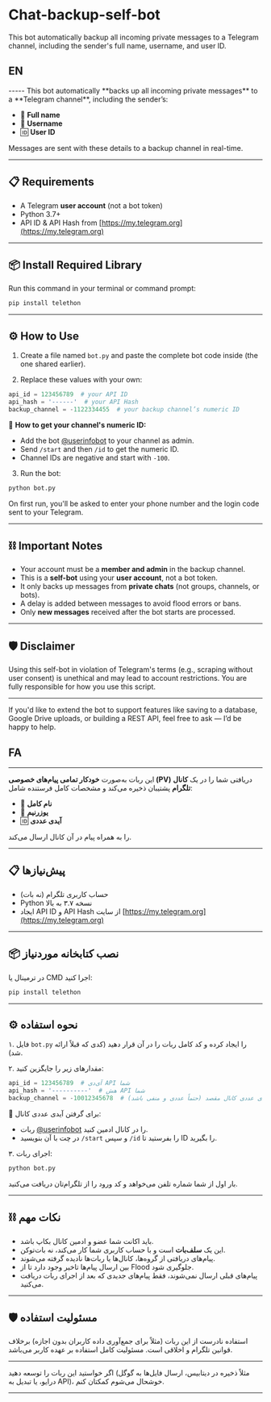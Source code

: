 # Chat-backup-self-bot

This bot automatically backup all incoming private messages to a Telegram channel, including the sender's full name, username, and user ID.

<h2> EN </h2>
-----
This bot automatically **backs up all incoming private messages** to a **Telegram channel**, including the sender’s:

* 👤 **Full name**
* 🪪 **Username**
* 🆔 **User ID**

Messages are sent with these details to a backup channel in real-time.

---

## 📋 Requirements

* A Telegram **user account** (not a bot token)
* Python 3.7+
* API ID & API Hash from [https://my.telegram.org](https://my.telegram.org)

---

## 📦 Install Required Library

Run this command in your terminal or command prompt:

```bash
pip install telethon
```

---

## ⚙️ How to Use

1. Create a file named `bot.py` and paste the complete bot code inside (the one shared earlier).

2. Replace these values with your own:

```python
api_id = 123456789  # your API ID
api_hash = '------'  # your API Hash
backup_channel = -1122334455  # your backup channel’s numeric ID
```

📌 **How to get your channel's numeric ID:**

* Add the bot [@userinfobot](https://t.me/userinfobot) to your channel as admin.
* Send `/start` and then `/id` to get the numeric ID.
* Channel IDs are negative and start with `-100`.

3. Run the bot:

```bash
python bot.py
```

On first run, you'll be asked to enter your phone number and the login code sent to your Telegram.

---

## ⛓️ Important Notes

* Your account must be a **member and admin** in the backup channel.
* This is a **self-bot** using your **user account**, not a bot token.
* It only backs up messages from **private chats** (not groups, channels, or bots).
* A delay is added between messages to avoid flood errors or bans.
* Only **new messages** received after the bot starts are processed.

---

## 🛡️ Disclaimer

Using this self-bot in violation of Telegram's terms (e.g., scraping without user consent) is unethical and may lead to account restrictions. You are fully responsible for how you use this script.

---

If you'd like to extend the bot to support features like saving to a database, Google Drive uploads, or building a REST API, feel free to ask — I’d be happy to help.





<h2> FA </h2>


---


این ربات به‌صورت **خودکار تمامی پیام‌های خصوصی (PV)** دریافتی شما را در یک **کانال تلگرام** پشتیبان ذخیره می‌کند و مشخصات کامل فرستنده شامل:

* 👤 **نام کامل**
* 🪪 **یوزرنیم**
* 🆔 **آیدی عددی**

را به همراه پیام در آن کانال ارسال می‌کند.

---

## 📋 پیش‌نیازها

* حساب کاربری تلگرام (نه بات)
* Python نسخه ۳.۷ به بالا
* ایجاد API ID و API Hash از سایت [https://my.telegram.org](https://my.telegram.org)

---

## 📦 نصب کتابخانه موردنیاز

در ترمینال یا CMD اجرا کنید:

```bash
pip install telethon
```

---

## ⚙️ نحوه استفاده

۱. فایل `bot.py` را ایجاد کرده و کد کامل ربات را در آن قرار دهید (کدی که قبلاً ارائه شد).

۲. مقدارهای زیر را جایگزین کنید:

```python
api_id = 123456789  # آی‌دی API شما
api_hash = '----------'  # هش API شما
backup_channel = -10012345678  # آیدی عددی کانال مقصد (حتماً عددی و منفی باشد)
```

📌 برای گرفتن آیدی عددی کانال:

* ربات [@userinfobot](https://t.me/userinfobot) را در کانال ادمین کنید.
* در چت با آن بنویسید `/start` و سپس `/id` را بفرستید تا ID را بگیرید.

۳. اجرای ربات:

```bash
python bot.py
```

بار اول از شما شماره تلفن می‌خواهد و کد ورود را از تلگرام‌تان دریافت می‌کنید.

---

## ⛓️ نکات مهم

* باید اکانت شما عضو و ادمین کانال بکاپ باشد.
* این یک **سلف‌بات** است و با حساب کاربری شما کار می‌کند، نه بات‌توکن.
* پیام‌های دریافتی از گروه‌ها، کانال‌ها یا ربات‌ها نادیده گرفته می‌شوند.
* بین ارسال پیام‌ها تاخیر وجود دارد تا از Flood جلوگیری شود.
* پیام‌های قبلی ارسال نمی‌شوند، فقط پیام‌های جدیدی که بعد از اجرای ربات دریافت می‌کنید.

---

## 🛡️ مسئولیت استفاده

استفاده نادرست از این ربات (مثلاً برای جمع‌آوری داده کاربران بدون اجازه) برخلاف قوانین تلگرام و اخلاقی است. مسئولیت کامل استفاده بر عهده کاربر می‌باشد.

---

اگر خواستید این ربات را توسعه دهید (مثلاً ذخیره در دیتابیس، ارسال فایل‌ها به گوگل درایو، یا تبدیل به API)، خوشحال می‌شوم کمکتان کنم.

---

